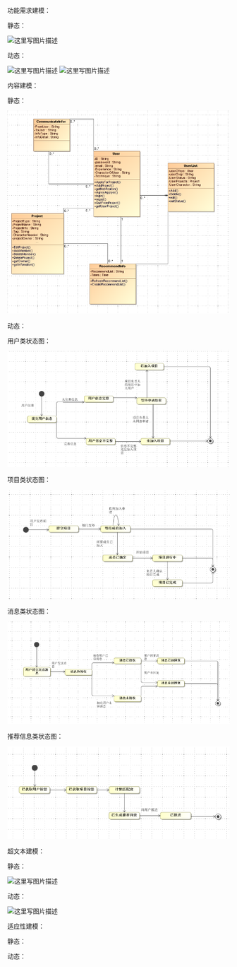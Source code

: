 功能需求建模：

静态：

![这里写图片描述](https://img-blog.csdn.net/20180601005232865?watermark/2/text/aHR0cHM6Ly9ibG9nLmNzZG4ubmV0L0FwYXRoZXRpY2Fs/font/5a6L5L2T/fontsize/400/fill/I0JBQkFCMA==/dissolve/70)

动态：

![这里写图片描述](https://img-blog.csdn.net/20180601005330543?watermark/2/text/aHR0cHM6Ly9ibG9nLmNzZG4ubmV0L0FwYXRoZXRpY2Fs/font/5a6L5L2T/fontsize/400/fill/I0JBQkFCMA==/dissolve/70)
![这里写图片描述](https://img-blog.csdn.net/20180601005432185?watermark/2/text/aHR0cHM6Ly9ibG9nLmNzZG4ubmV0L0FwYXRoZXRpY2Fs/font/5a6L5L2T/fontsize/400/fill/I0JBQkFCMA==/dissolve/70)

内容建模：

静态：

![1527822421827](imgdir\classimg.png)

动态：

用户类状态图：

![1527822517614](imgdir\1527822517614.png)

项目类状态图：

![1527822462660](imgdir\1527822462660.png)

消息类状态图：

![1527822551048](imgdir\1527822551048.png)

推荐信息类状态图：

![1527822569366](imgdir\1527822569366.png)

超文本建模：

静态：

![这里写图片描述](https://img-blog.csdn.net/20180601005456986?watermark/2/text/aHR0cHM6Ly9ibG9nLmNzZG4ubmV0L0FwYXRoZXRpY2Fs/font/5a6L5L2T/fontsize/400/fill/I0JBQkFCMA==/dissolve/70)

动态：

![这里写图片描述](https://img-blog.csdn.net/20180601005520616?watermark/2/text/aHR0cHM6Ly9ibG9nLmNzZG4ubmV0L0FwYXRoZXRpY2Fs/font/5a6L5L2T/fontsize/400/fill/I0JBQkFCMA==/dissolve/70)

适应性建模：

静态：



动态：



